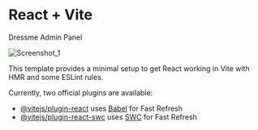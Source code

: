 # React + Vite

Dressme Admin Panel

![Screenshot_1](https://github.com/Sardor0795/dressme_admin_panel/assets/87645525/af34a56f-16d6-40a1-910a-c83f2830637c)


This template provides a minimal setup to get React working in Vite with HMR and some ESLint rules.

Currently, two official plugins are available:

- [@vitejs/plugin-react](https://github.com/vitejs/vite-plugin-react/blob/main/packages/plugin-react/README.md) uses [Babel](https://babeljs.io/) for Fast Refresh
- [@vitejs/plugin-react-swc](https://github.com/vitejs/vite-plugin-react-swc) uses [SWC](https://swc.rs/) for Fast Refresh
